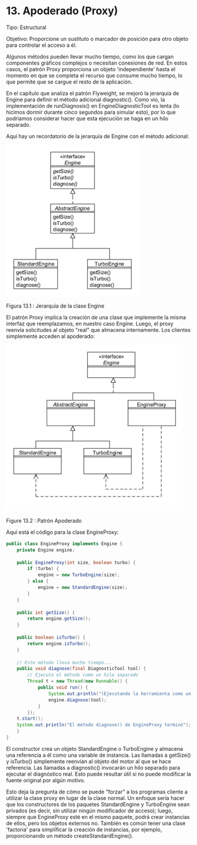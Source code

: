 # 13. Apoderado (Proxy)

Tipo: Estructural

Objetivo: Proporcione un sustituto o marcador de posición para otro objeto para controlar el acceso a él.

Algunos métodos pueden llevar mucho tiempo, como los que cargan componentes gráficos complejos o necesitan conexiones de red. En estos casos, el patrón Proxy proporciona un objeto 'independiente' hasta el momento en que se completa el recurso que consume mucho tiempo, lo que permite que se cargue el resto de la aplicación.

En el capítulo que analiza el patrón Flyweight, se mejoró la jerarquía de Engine para definir el método adicional diagnostic(). Como vio, la implementación de runDiagnosis() en EngineDiagnosticTool es lenta (lo hicimos dormir durante cinco segundos para simular esto), por lo que podríamos considerar hacer que esta ejecución se haga en un hilo separado.

Aquí hay un recordatorio de la jerarquía de Engine con el método adicional:

![Jerarquía de la clase Engine](../images/000009.jpg)

Figura 13.1 : Jerarquía de la clase Engine

El patrón Proxy implica la creación de una clase que implemente la misma interfaz que reemplazamos, en nuestro caso Engine. Luego, el proxy reenvía solicitudes al objeto "real" que almacena internamente. Los clientes simplemente acceden al apoderado:

![Patrón Apoderado](../images/000063.jpg)

Figure 13.2 : Patrón Apoderado

Aquí está el código para la clase EngineProxy:

```java
public class EngineProxy implements Engine {
    private Engine engine;

    public EngineProxy(int size, boolean turbo) {
        if (turbo) {
            engine = new TurboEngine(size);
        } else {
            engine = new StandardEngine(size);
        }
    }

    public int getSize() {
        return engine.getSize();
    }

    public boolean isTurbo() {
        return engine.isTurbo();
    }

    // Este método lleva mucho tiempo...
    public void diagnose(final DiagnosticTool tool) {
        // Ejecuta el método como un hilo separado
        Thread t = new Thread(new Runnable() {
            public void run() {
                System.out.println("(Ejecutando la herramienta como un hilo)");
                engine.diagnose(tool);
            }
        });
    t.start();
    System.out.println("El método diagnose() de EngineProxy terminó");
    }
}
```

El constructor crea un objeto StandardEngine o TurboEngine y almacena una referencia a él como una variable de instancia. Las llamadas a getSize() y isTurbo() simplemente reenvían al objeto del motor al que se hace referencia. Las llamadas a diagnostic() invocarán un hilo separado para ejecutar el diagnóstico real. Esto puede resultar útil si no puede modificar la fuente original por algún motivo.

Esto deja la pregunta de cómo se puede "forzar" a los programas cliente a utilizar la clase proxy en lugar de la clase normal. Un enfoque sería hacer que los constructores de los paquetes StandardEngine y TurboEngine sean privados (es decir, sin utilizar ningún modificador de acceso); luego, siempre que EngineProxy esté en el mismo paquete, podrá crear instancias de ellos, pero los objetos externos no. También es común tener una clase 'factoria' para simplificar la creación de instancias, por ejemplo, proporcionando un método createStandardEngine().
